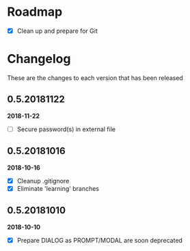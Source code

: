 # Roadmap


- [x] Clean up and prepare for Git

# Changelog

These are the changes to each version that has been released

## 0.5.20181122

**2018-11-22**

- [ ] Secure password(s) in external file

## 0.5.20181016

**2018-10-16**

- [x] Cleanup .gitignore
- [x] Eliminate 'learning' branches

## 0.5.20181010

**2018-10-10**

- [x] Prepare DIALOG as PROMPT/MODAL are soon deprecated